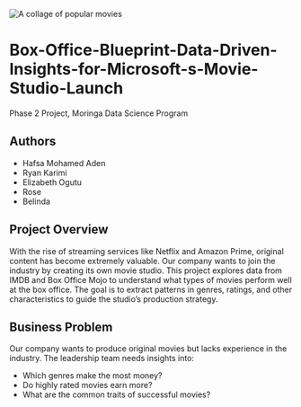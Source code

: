 
![A collage of popular movies](https://cdn.mos.cms.futurecdn.net/rDJegQJaCyGaYysj2g5XWY-1280-80.jpg.webp)

# Box-Office-Blueprint-Data-Driven-Insights-for-Microsoft-s-Movie-Studio-Launch
Phase 2 Project, Moringa Data Science Program

## Authors
- Hafsa Mohamed Aden
- Ryan Karimi
- Elizabeth Ogutu
- Rose
- Belinda

## Project Overview
With the rise of streaming services like Netflix and Amazon Prime, original content has become extremely valuable. Our company wants to join the industry by creating its own movie studio. This project explores data from IMDB and Box Office Mojo to understand what types of movies perform well at the box office. The goal is to extract patterns in genres, ratings, and other characteristics to guide the studio’s production strategy.

## Business Problem
Our company wants to produce original movies but lacks experience in the industry. The leadership team needs insights into:

- Which genres make the most money?
- Do highly rated movies earn more?
- What are the common traits of successful movies?

